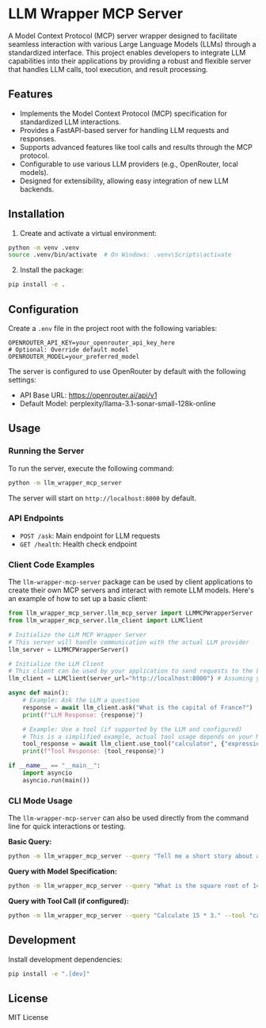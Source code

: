 # LLM Wrapper MCP Server

A Model Context Protocol (MCP) server wrapper designed to facilitate seamless interaction with various Large Language Models (LLMs) through a standardized interface. This project enables developers to integrate LLM capabilities into their applications by providing a robust and flexible server that handles LLM calls, tool execution, and result processing.

## Features

- Implements the Model Context Protocol (MCP) specification for standardized LLM interactions.
- Provides a FastAPI-based server for handling LLM requests and responses.
- Supports advanced features like tool calls and results through the MCP protocol.
- Configurable to use various LLM providers (e.g., OpenRouter, local models).
- Designed for extensibility, allowing easy integration of new LLM backends.

## Installation

1. Create and activate a virtual environment:
```bash
python -m venv .venv
source .venv/bin/activate  # On Windows: .venv\Scripts\activate
```

2. Install the package:
```bash
pip install -e .
```

## Configuration

Create a `.env` file in the project root with the following variables:

```env
OPENROUTER_API_KEY=your_openrouter_api_key_here
# Optional: Override default model
OPENROUTER_MODEL=your_preferred_model
```

The server is configured to use OpenRouter by default with the following settings:
- API Base URL: https://openrouter.ai/api/v1
- Default Model: perplexity/llama-3.1-sonar-small-128k-online

## Usage

### Running the Server

To run the server, execute the following command:

```bash
python -m llm_wrapper_mcp_server
```

The server will start on `http://localhost:8000` by default.

### API Endpoints

- `POST /ask`: Main endpoint for LLM requests
- `GET /health`: Health check endpoint

### Client Code Examples

The `llm-wrapper-mcp-server` package can be used by client applications to create their own MCP servers and interact with remote LLM models. Here's an example of how to set up a basic client:

```python
from llm_wrapper_mcp_server.llm_mcp_server import LLMMCPWrapperServer
from llm_wrapper_mcp_server.llm_client import LLMClient

# Initialize the LLM MCP Wrapper Server
# This server will handle communication with the actual LLM provider
llm_server = LLMMCPWrapperServer()

# Initialize the LLM Client
# This client can be used by your application to send requests to the LLM server
llm_client = LLMClient(server_url="http://localhost:8000") # Assuming your server is running locally

async def main():
    # Example: Ask the LLM a question
    response = await llm_client.ask("What is the capital of France?")
    print(f"LLM Response: {response}")

    # Example: Use a tool (if supported by the LLM and configured)
    # This is a simplified example, actual tool usage depends on your MCP server's capabilities
    tool_response = await llm_client.use_tool("calculator", {"expression": "2+2"})
    print(f"Tool Response: {tool_response}")

if __name__ == "__main__":
    import asyncio
    asyncio.run(main())
```

### CLI Mode Usage

The `llm-wrapper-mcp-server` can also be used directly from the command line for quick interactions or testing.

**Basic Query:**

```bash
python -m llm_wrapper_mcp_server --query "Tell me a short story about a robot."
```

**Query with Model Specification:**

```bash
python -m llm_wrapper_mcp_server --query "What is the square root of 144?" --model "perplexity/llama-3.1-sonar-small-128k-online"
```

**Query with Tool Call (if configured):**

```bash
python -m llm_wrapper_mcp_server --query "Calculate 15 * 3." --tool "calculator" --tool-args '{"expression": "15 * 3"}'
```

## Development

Install development dependencies:

```bash
pip install -e ".[dev]"
```

## License

MIT License
